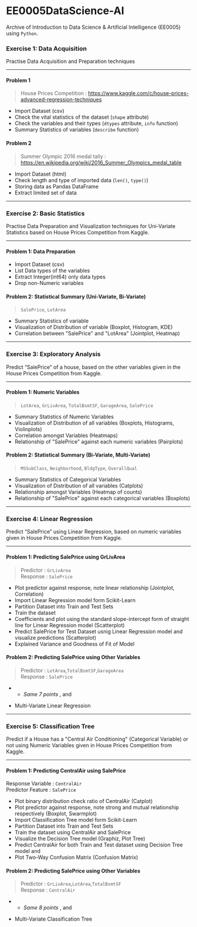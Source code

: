 # EE0005DataScience-AI
Archive of Introduction to Data Science &amp; Artificial Intelligence (EE0005) using `Python`.  
### Exercise 1: Data Acquisition
Practise Data Acquisition and Preparation techniques
***
#### Problem 1
>House Prices Competition : https://www.kaggle.com/c/house-prices-advanced-regression-techniques
- Import Dataset (csv)
- Check the vital statistics of the dataset (`shape` attribute)
- Check the variables and their types (`dtypes` attribute, `info` function)
- Summary Statistics of variables (`describe` function) 
#### Problem 2
>Summer Olympic 2016 medal tally : https://en.wikipedia.org/wiki/2016_Summer_Olympics_medal_table
- Import Dataset (html)
- Check length and type of imported data (`len()`, `type()`)
- Storing data as Pandas DataFrame
- Extract limited set of data
***
### Exercise 2: Basic Statistics
Practise Data Preparation and Visualization techniques for Uni-Variate Statistics based on House Prices Competition from Kaggle.
***
#### Problem 1: Data Preparation
- Import Dataset (csv)
- List Data types of the variables
- Extract Integer(int64) only data types
- Drop non-Numeric variables
#### Problem 2: Statistical Summary (Uni-Variate, Bi-Variate)
>`SalePrice`, `LotArea`
- Summary Statistics of variable
- Visualization of Distribution of variable (Boxplot, Histogram, KDE)
- Correlation between "SalePrice" and "LotArea" (Jointplot, Heatmap)
***
### Exercise 3: Exploratory Analysis
Predict “SalePrice” of a house, based on the other variables given in the House Prices Competition from Kaggle.<br>
***
#### Problem 1: Numeric Variables
>`LotArea`, `GrLivArea`, `TotalBsmtSF`, `GarageArea`, `SalePrice`
- Summary Statistics of Numeric Variables <br>
- Visualization of Distribution of all variables (Boxplots, Histograms, Violinplots) <br>
- Correlation amongst Variables (Heatmaps) <br>
- Relationship of "SalePrice" against each numeric variables (Pairplots) <br>
#### Problem 2: Statistical Summary (Bi-Variate, Multi-Variate)
>`MSSubClass`, `Neighborhood`, `BldgType`, `OverallQual`
- Summary Statistics of Categorical Variables <br>
- Visualization of Distribution of all variables (Catplots) <br>
- Relationship amongst Variables (Heatmap of counts) <br>
- Relationship of "SalePrice" against each categorical variables (Boxplots)
***
### Exercise 4: Linear Regression
Predict “SalePrice” using Linear Regression, based on numeric variables given in House Prices Competition from Kaggle.<br>
***
#### Problem 1: Predicting SalePrice using GrLivArea
>Predictor : `GrLivArea`<br>
>Response : `SalePrice`
- Plot predictor against response, note linear relationship (Jointplot, Correlation)
- Import Linear Regression model form Scikit-Learn
- Partition Dataset into Train and Test Sets
- Train the dataset
- Coefficients and plot using the standard slope-intercept form of straight line for Linear Regression model (Scatterplot)
- Predict SalePrice for Test Dataset usnig Linear Regression model and visualize predictions (Scatterplot)
- Explained Variance and Goodness of Fit of Model
#### Problem 2: Predicting SalePrice using Other Variables
>Predictor : `LotArea`,`TotalBsmtSF`,`GarageArea`<br>
>Response : `SalePrice`
- - *Same 7 points*   , and
+ Multi-Variate Linear Regression
***
### Exercise 5: Classification Tree
Predict if a House has a "Central Air Conditioning" (Categorical Variable) or not using Numeric Variables given in House Prices Competition from Kaggle.<br>
***
#### Problem 1: Predicting CentralAir using SalePrice
Response Variable : `CentralAir`     
Predictor Feature : `SalePrice`   
- Plot binary distribution check ratio of CentralAir (Catplot)
- Plot predictor against response, note strong and mutual relationship respectively (Boxplot, Swarmplot)
- Import Classification Tree model form Scikit-Learn
- Partition Dataset into Train and Test Sets
- Train the dataset using CentralAir and SalePrice
- Visualize the Decision Tree model (Graphiz, Plot Tree)
- Predict CentralAir for both Train and Test dataset using Decision Tree model and
- Plot Two-Way Confusion Matrix (Confusion Matrix)
#### Problem 2: Predicting SalePrice using Other Variables
>Predictor : `GrLivArea`,`LotArea`,`TotalBsmtSF`<br>
>Response : `CentralAir`
- - *Same 8 points*   , and
+ Multi-Variate Classification Tree
